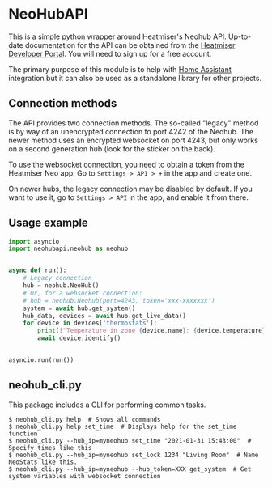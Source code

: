 <!--
    SPDX-FileCopyrightText: 2020 Andrius Štikonas <andrius@stikonas.eu>
    SPDX-License-Identifier: CC-BY-4.0
-->

# NeoHubAPI

This is a simple python wrapper around Heatmiser's Neohub API. Up-to-date 
documentation for the API can be obtained from the [Heatmiser Developer
Portal](https://dev.heatmiser.com). You will need to sign up for a free account.

The primary purpose of this module is to help with [Home
Assistant](https://www.home-assistant.io) integration but it can also be used as
 a standalone library for other projects.

## Connection methods

The API provides two connection methods. The so-called "legacy" method is by way of an unencrypted connection to port 4242 of the Neohub. The newer method uses an encrypted websocket on port 4243, but only works on a second generation hub (look for the sticker on the back).

To use the websocket connection, you need to obtain a token from the Heatmiser Neo app. Go to `Settings > API > +` in the app and create one.

On newer hubs, the legacy connection may be disabled by default. If you want to use it, go to `Settings > API` in the app, and enable it from there.

## Usage example

```python
import asyncio
import neohubapi.neohub as neohub


async def run():
    # Legacy connection
    hub = neohub.NeoHub()
    # Or, for a websocket connection:
    # hub = neohub.Neohub(port=4243, token='xxx-xxxxxxx')
    system = await hub.get_system()
    hub_data, devices = await hub.get_live_data()
    for device in devices['thermostats']:
        print(f"Temperature in zone {device.name}: {device.temperature}")
        await device.identify()


asyncio.run(run())
```



## neohub_cli.py

This package includes a CLI for performing common tasks.

```
$ neohub_cli.py help  # Shows all commands
$ neohub_cli.py help set_time  # Displays help for the set_time function
$ neohub_cli.py --hub_ip=myneohub set_time "2021-01-31 15:43:00"  # Specify times like this
$ neohub_cli.py --hub_ip=myneohub set_lock 1234 "Living Room"  # Name NeoStats like this.
$ neohub_cli.py --hub_ip=myneohub --hub_token=XXX get_system  # Get system variables with websocket connection
```

